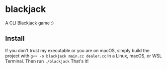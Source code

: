 # blackjack
A CLI Blackjack game :)

## Install
If you don't trust my executable or you are on macOS, simply build the project with `g++ -o blackjack main.cc dealer.cc` in a Linux, macOS, or WSL Terminal.
Then run `./blackjack` That's it!
